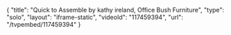 {
    "title": "Quick to Assemble by kathy ireland,  Office Bush Furniture",
    "type": "solo",
    "layout": "iframe-static",
    "videoId": "117459394",
    "url": "\/tvpembed\/117459394"
}